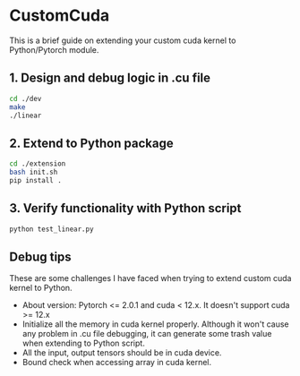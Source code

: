 # CustomCuda
This is a brief guide on extending your custom cuda kernel to Python/Pytorch module.


## 1. Design and debug logic in .cu file
```bash
cd ./dev
make
./linear
```

## 2. Extend to Python package
```bash
cd ./extension
bash init.sh
pip install .
```

## 3. Verify functionality with Python script
```bash
python test_linear.py
```

## Debug tips
These are some challenges I have faced when trying to extend custom cuda kernel to Python.

* About version: Pytorch <= 2.0.1 and cuda < 12.x. It doesn't support cuda >= 12.x
* Initialize all the memory in cuda kernel properly. Although it won't cause any problem in .cu file debugging, it can generate some trash value when extending to Python script.
* All the input, output tensors should be in cuda device.
* Bound check when accessing array in cuda kernel.
